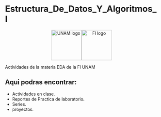 # Estructura_De_Datos_Y_Algoritmos_I 

<p align="center"><img width="100" src="https://upload.wikimedia.org/wikipedia/commons/c/ca/Escudo-UNAM-escalable.svg" alt="UNAM logo"><img width="100" src="https://toppng.com/uploads/preview/unam-ingenieria-vector-logo-free-11574019919acrqjvmyks.png" alt="FI logo"></p>

Actividades de la materia EDA de la FI UNAM

## Aqui podras encontrar:

- Actividades en clase.
- Reportes de Practica de laboratorio.
- Series.
- proyectos.
